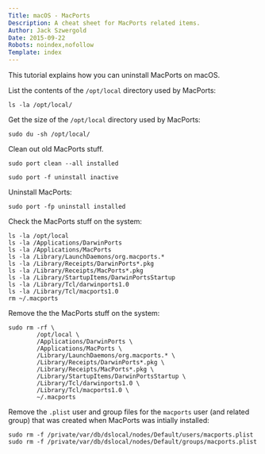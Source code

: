 ```yaml
---
Title: macOS - MacPorts
Description: A cheat sheet for MacPorts related items.
Author: Jack Szwergold
Date: 2015-09-22
Robots: noindex,nofollow
Template: index
---
```


This tutorial explains how you can uninstall MacPorts on macOS.

List the contents of the `/opt/local` directory used by MacPorts:

	ls -la /opt/local/

Get the size of the `/opt/local` directory used by MacPorts:

    sudo du -sh /opt/local/

Clean out old MacPorts stuff.

	sudo port clean --all installed
	
	sudo port -f uninstall inactive

Uninstall MacPorts:

	sudo port -fp uninstall installed

Check the MacPorts stuff on the system:

	ls -la /opt/local
	ls -la /Applications/DarwinPorts
	ls -la /Applications/MacPorts
	ls -la /Library/LaunchDaemons/org.macports.*
	ls -la /Library/Receipts/DarwinPorts*.pkg
	ls -la /Library/Receipts/MacPorts*.pkg
	ls -la /Library/StartupItems/DarwinPortsStartup
	ls -la /Library/Tcl/darwinports1.0
	ls -la /Library/Tcl/macports1.0
	rm ~/.macports

Remove the the MacPorts stuff on the system:

	sudo rm -rf \
	        /opt/local \
	        /Applications/DarwinPorts \
	        /Applications/MacPorts \
	        /Library/LaunchDaemons/org.macports.* \
	        /Library/Receipts/DarwinPorts*.pkg \
	        /Library/Receipts/MacPorts*.pkg \
	        /Library/StartupItems/DarwinPortsStartup \
	        /Library/Tcl/darwinports1.0 \
	        /Library/Tcl/macports1.0 \
	        ~/.macports

Remove the `.plist` user and group files for the `macports` user (and related group) that was created when MacPorts was intially installed:

    sudo rm -f /private/var/db/dslocal/nodes/Default/users/macports.plist
    sudo rm -f /private/var/db/dslocal/nodes/Default/groups/macports.plist
